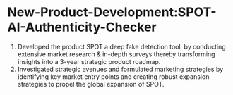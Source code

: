 # New-Product-Development:SPOT-AI-Authenticity-Checker

1) Developed the product SPOT a deep fake detection tool, by conducting extensive market research & in-depth surveys thereby transforming insights into a 3-year strategic product roadmap.
2) Investigated strategic avenues and formulated marketing strategies by identifying key market entry points and creating robust expansion strategies to propel the global expansion of SPOT.
